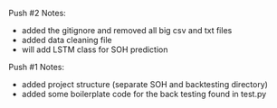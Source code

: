 Push #2 Notes:
- added the gitignore and removed all big csv and txt files
- added data cleaning file
- will add LSTM class for SOH prediction

Push #1 Notes:
- added project structure (separate SOH and backtesting directory)
- added some boilerplate code for the back testing found in test.py